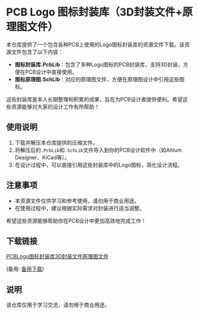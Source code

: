 # PCB Logo 图标封装库（3D封装文件+原理图文件）

本仓库提供了一个包含各种PCB上使用的Logo图标封装库的资源文件下载。该资源文件包含了以下内容：

- **图标封装库.PcbLib**：包含了多种Logo图标的PCB封装库，支持3D封装，方便在PCB设计中直接使用。
- **图标原理图.SchLib**：对应的原理图文件，方便在原理图设计中引用这些图标。

这些封装库是本人长期整理和积累的成果，旨在为PCB设计者提供便利。希望这些资源能够对大家的设计工作有所帮助！

## 使用说明

1. 下载并解压本仓库提供的压缩文件。
2. 将解压后的`.PcbLib`和`.SchLib`文件导入到你的PCB设计软件中（如Altium Designer、KiCad等）。
3. 在设计过程中，可以直接引用这些封装库中的Logo图标，简化设计流程。

## 注意事项

- 本资源文件仅供学习和参考使用，请勿用于商业用途。
- 在使用过程中，建议根据实际需求对封装进行适当调整。

希望这些资源能够帮助你在PCB设计中更加高效地完成工作！

## 下载链接
[PCBLogo图标封装库3D封装文件原理图文件](https://pan.quark.cn/s/593e2b03767c) 

(备用: [备用下载](https://pan.baidu.com/s/1coLbOUofCksEoAAElwDGaA?pwd=rjnf))

## 说明

该仓库仅用于学习交流，请勿用于商业用途。
